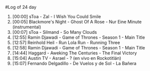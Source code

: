 #Log of 24 day

1. [00:00] sToa - Zal - I Wish You Could Smile
1. [00:05] Blackmore's Night - Ghost Of A Rose - Nur Eine Minute (instrumental)
1. [00:07] sToa - Silmand - So Many Clouds
1. [12:55] Ramin Djawadi - Game of Thrones - Season 1 - Main Title
1. [12:57] Reinhold Heil - Run Lola Run - Running Three
1. [12:58] Ramin Djawadi - Game of Thrones - Season 1 - Main Title
1. [14:44] Haggard - Aweking The Centuries - The Final Victory
1. [15:04] Austin TV - Asrael - ? (en vivo en Rockotitlán)
1. [15:07] Fernando Delgadillo - De Vuelos y de Sol - La Bañera
